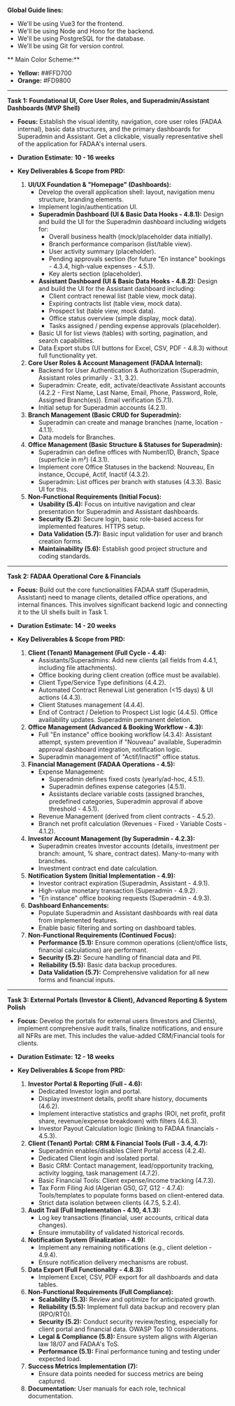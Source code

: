 **Global Guide lines:**

*   We'll be using Vue3 for the frontend.
*   We'll be using Node and Hono for the backend.
*   We'll be using PostgreSQL for the database.
*   We'll be using Git for version control.

** Main Color Scheme:**
*   **Yellow:** ##FFD700
*   **Orange:** #FD9800

---

**Task 1: Foundational UI, Core User Roles, and Superadmin/Assistant Dashboards (MVP Shell)**

*   **Focus:** Establish the visual identity, navigation, core user roles (FADAA internal), basic data structures, and the primary dashboards for Superadmin and Assistant. Get a clickable, visually representative shell of the application for FADAA's internal users.
*   **Duration Estimate:** **10 - 16 weeks**

*   **Key Deliverables & Scope from PRD:**
    1.  **UI/UX Foundation & "Homepage" (Dashboards):**
        *   Develop the overall application shell: layout, navigation menu structure, branding elements.
        *   Implement login/authentication UI.
        *   **Superadmin Dashboard (UI & Basic Data Hooks - 4.8.1):** Design and build the UI for the Superadmin dashboard including widgets for:
            *   Overall business health (mock/placeholder data initially).
            *   Branch performance comparison (list/table view).
            *   User activity summary (placeholder).
            *   Pending approvals section (for future "En instance" bookings - 4.3.4, high-value expenses - 4.5.1).
            *   Key alerts section (placeholder).
        *   **Assistant Dashboard (UI & Basic Data Hooks - 4.8.2):** Design and build the UI for the Assistant dashboard including:
            *   Client contract renewal list (table view, mock data).
            *   Expiring contracts list (table view, mock data).
            *   Prospect list (table view, mock data).
            *   Office status overview (simple display, mock data).
            *   Tasks assigned / pending expense approvals (placeholder).
        *   Basic UI for list views (tables) with sorting, pagination, and search capabilities.
        *   Data Export stubs (UI buttons for Excel, CSV, PDF - 4.8.3) without full functionality yet.
    2.  **Core User Roles & Account Management (FADAA Internal):**
        *   Backend for User Authentication & Authorization (Superadmin, Assistant roles primarily - 3.1, 3.2).
        *   Superadmin: Create, edit, activate/deactivate Assistant accounts (4.2.2 - First Name, Last Name, Email, Phone, Password, Role, Assigned Branch(es)). Email verification (5.7.1).
        *   Initial setup for Superadmin accounts (4.2.1).
    3.  **Branch Management (Basic CRUD for Superadmin):**
        *   Superadmin can create and manage branches (name, location - 4.1.1).
        *   Data models for Branches.
    4.  **Office Management (Basic Structure & Statuses for Superadmin):**
        *   Superadmin can define offices with Number/ID, Branch, Space (superficie in m²) (4.3.1).
        *   Implement core Office Statuses in the backend: Nouveau, En instance, Occupé, Actif, Inactif (4.3.2).
        *   Superadmin: List offices per branch with statuses (4.3.3). Basic UI for this.
    5.  **Non-Functional Requirements (Initial Focus):**
        *   **Usability (5.4):** Focus on intuitive navigation and clear presentation for Superadmin and Assistant dashboards.
        *   **Security (5.2):** Secure login, basic role-based access for implemented features. HTTPS setup.
        *   **Data Validation (5.7):** Basic input validation for user and branch creation forms.
        *   **Maintainability (5.6):** Establish good project structure and coding standards.

---

**Task 2: FADAA Operational Core & Financials**

*   **Focus:** Build out the core functionalities FADAA staff (Superadmin, Assistant) need to manage clients, detailed office operations, and internal finances. This involves significant backend logic and connecting it to the UI shells built in Task 1.
*   **Duration Estimate:** **14 - 20 weeks**

*   **Key Deliverables & Scope from PRD:**
    1.  **Client (Tenant) Management (Full Cycle - 4.4):**
        *   Assistants/Superadmins: Add new clients (all fields from 4.4.1, including file attachments).
        *   Office booking during client creation (office must be available).
        *   Client Type/Service Type definitions (4.4.2).
        *   Automated Contract Renewal List generation (<15 days) & UI actions (4.4.3).
        *   Client Statuses management (4.4.4).
        *   End of Contract / Deletion to Prospect List logic (4.4.5). Office availability updates. Superadmin permanent deletion.
    2.  **Office Management (Advanced & Booking Workflow - 4.3):**
        *   Full "En instance" office booking workflow (4.3.4): Assistant attempt, system prevention if "Nouveau" available, Superadmin approval dashboard integration, notification logic.
        *   Superadmin management of "Actif/Inactif" office status.
    3.  **Financial Management (FADAA Operations - 4.5):**
        *   Expense Management:
            *   Superadmin defines fixed costs (yearly/ad-hoc, 4.5.1).
            *   Superadmin defines expense categories (4.5.1).
            *   Assistants declare variable costs (assigned branches, predefined categories, Superadmin approval if above threshold - 4.5.1).
        *   Revenue Management (derived from client contracts - 4.5.2).
        *   Branch net profit calculation (Revenues - Fixed - Variable Costs - 4.1.2).
    4.  **Investor Account Management (by Superadmin - 4.2.3):**
        *   Superadmin creates Investor accounts (details, investment per branch: amount, % share, contract dates). Many-to-many with branches.
        *   Investment contract end date calculation.
    5.  **Notification System (Initial Implementation - 4.9):**
        *   Investor contract expiration (Superadmin, Assistant - 4.9.1).
        *   High-value monetary transaction (Superadmin - 4.9.2).
        *   "En instance" office booking requests (Superadmin - 4.9.3).
    6.  **Dashboard Enhancements:**
        *   Populate Superadmin and Assistant dashboards with real data from implemented features.
        *   Enable basic filtering and sorting on dashboard tables.
    7.  **Non-Functional Requirements (Continued Focus):**
        *   **Performance (5.1):** Ensure common operations (client/office lists, financial calculations) are performant.
        *   **Security (5.2):** Secure handling of financial data and PII.
        *   **Reliability (5.5):** Basic data backup procedures.
        *   **Data Validation (5.7):** Comprehensive validation for all new forms and financial inputs.

---

**Task 3: External Portals (Investor & Client), Advanced Reporting & System Polish**

*   **Focus:** Develop the portals for external users (Investors and Clients), implement comprehensive audit trails, finalize notifications, and ensure all NFRs are met. This includes the value-added CRM/Financial tools for clients.
*   **Duration Estimate:** **12 - 18 weeks**

*   **Key Deliverables & Scope from PRD:**
    1.  **Investor Portal & Reporting (Full - 4.6):**
        *   Dedicated Investor login and portal.
        *   Display investment details, profit share history, documents (4.6.2).
        *   Implement interactive statistics and graphs (ROI, net profit, profit share, revenue/expense breakdown) with filters (4.6.3).
        *   Investor Payout Calculation logic (linking to FADAA financials - 4.5.3).
    2.  **Client (Tenant) Portal: CRM & Financial Tools (Full - 3.4, 4.7):**
        *   Superadmin enables/disables Client Portal access (4.2.4).
        *   Dedicated Client login and isolated portal.
        *   Basic CRM: Contact management, lead/opportunity tracking, activity logging, task management (4.7.2).
        *   Basic Financial Tools: Client expense/income tracking (4.7.3).
        *   Tax Form Filing Aid (Algerian G50, G7, G12 - 4.7.4): Tools/templates to populate forms based on client-entered data.
        *   Strict data isolation between clients (4.7.5, 5.2.4).
    3.  **Audit Trail (Full Implementation - 4.10, 4.1.3):**
        *   Log key transactions (financial, user accounts, critical data changes).
        *   Ensure immutability of validated historical records.
    4.  **Notification System (Finalization - 4.9):**
        *   Implement any remaining notifications (e.g., client deletion - 4.9.4).
        *   Ensure notification delivery mechanisms are robust.
    5.  **Data Export (Full Functionality - 4.8.3):**
        *   Implement Excel, CSV, PDF export for all dashboards and data tables.
    6.  **Non-Functional Requirements (Full Compliance):**
        *   **Scalability (5.3):** Review and optimize for anticipated growth.
        *   **Reliability (5.5):** Implement full data backup and recovery plan (RPO/RTO).
        *   **Security (5.2):** Conduct security review/testing, especially for client portal and financial data. OWASP Top 10 considerations.
        *   **Legal & Compliance (5.8):** Ensure system aligns with Algerian law 18/07 and FADAA's ToS.
        *   **Performance (5.1):** Final performance tuning and testing under expected load.
    7.  **Success Metrics Implementation (7):**
        *   Ensure data points needed for success metrics are being captured.
    8.  **Documentation:** User manuals for each role, technical documentation.

